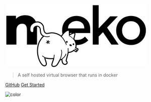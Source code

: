 <!-- _coverpage.md -->

<img src="_media/logo.png" width="450" height="auto"/>

> A self hosted virtual browser that runs in docker

[GitHub](https://github.com/nurdism/neko/)
[Get Started](#neko)

<!-- background color -->

![color](#e2e2e2)